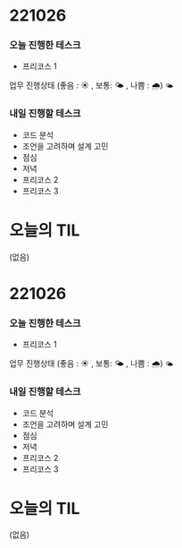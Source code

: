 # 221026

### 오늘 진행한 테스크

- 프리코스 1

업무 진행상태 (좋음 : ☀ , 보통: 🌤 , 나쁨 : 🌧)
`🌤`

### 내일 진행할 테스크

- 코드 분석
- 조언을 고려하며 설계 고민
- 점심
- 저녁
- 프리코스 2
- 프리코스 3

# 오늘의 TIL

(없음)

# 221026

### 오늘 진행한 테스크

- 프리코스 1

업무 진행상태 (좋음 : ☀ , 보통: 🌤 , 나쁨 : 🌧)
`🌤`

### 내일 진행할 테스크

- 코드 분석
- 조언을 고려하며 설계 고민
- 점심
- 저녁
- 프리코스 2
- 프리코스 3

# 오늘의 TIL

(없음)
